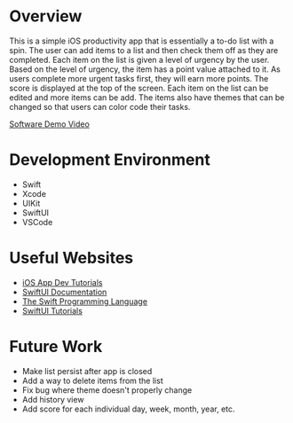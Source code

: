 # Overview

This is a simple iOS productivity app that is essentially a to-do list with a spin. The user can add items to a list and then check them off as they are completed. Each item on the list is given a level of urgency by the user. Based on the level of urgency, the item has a point value attached to it. As users complete more urgent tasks first, they will earn more points. The score is displayed at the top of the screen. Each item on the list can be edited and more items can be add. The items also have themes that can be changed so that users can color code their tasks.

[Software Demo Video](https://youtu.be/c1HBwX8KWJc)

# Development Environment

- Swift
- Xcode
- UIKit
- SwiftUI
- VSCode

# Useful Websites

- [iOS App Dev Tutorials](https://developer.apple.com/tutorials/app-dev-training)
- [SwiftUI Documentation](https://developer.apple.com/documentation/swiftui)
- [The Swift Programming Language](https://docs.swift.org/swift-book/documentation/the-swift-programming-language/)
- [SwiftUI Tutorials](https://developer.apple.com/tutorials/swiftui/)

# Future Work

- Make list persist after app is closed
- Add a way to delete items from the list
- Fix bug where theme doesn't properly change
- Add history view
- Add score for each individual day, week, month, year, etc.
